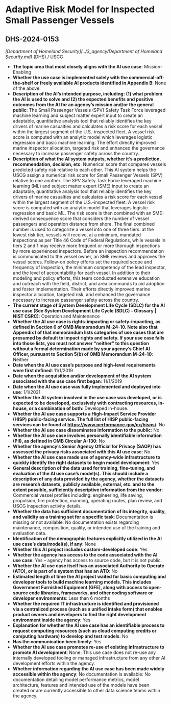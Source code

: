 # Adaptive Risk Model for Inspected Small Passenger Vessels
## DHS-2024-0153
_[Department of Homeland Security](../3_agency/Department of Homeland Security.md)_ (DHS) / USCG


+ **The topic area that most closely aligns with the AI use case**: Mission-Enabling
+ **Whether the use case is implemented solely with the commercial-off-the-shelf or freely available AI products identified in Appendix B**: None of the above.
+ **Description of the AI’s intended purpose, including: (1) what problem the AI is used to solve and (2) the expected benefits and positive outcomes from the AI for an agency’s mission and/or the general public**: The Small Passenger Vessels (SPV) Safety Task Force leveraged machine learning and subject matter expert input to create an adaptable, quantitative analysis tool that reliably identifies the key drivers of marine casualties and calculates a risk score for each vessel within the largest segment of the U.S.-inspected fleet. A vessel risk score is computed with an analytic model which leverages logistic regression and basic machine learning. The effort directly improved marine inspector allocation, targeted risk and enhanced the governance necessary to increase passenger safety across the country.
+ **Description of what the AI system outputs, whether it’s a prediction, recommendation, decision, etc**: Numerical score that compares vessels predicted safety risk relative to each other.
This AI system helps the USCG assign a numerical risk score for Small Passenger Vessels (SPV) relative to one another. The SPV Safety Task Force leveraged machine learning (ML) and subject matter expert (SME) input to create an adaptable, quantitative analysis tool that reliably identifies the key drivers of marine casualties and calculates a risk score for each vessel within the largest segment of the U.S.-inspected fleet. A vessel risk score is computed with an analytic model that leverages logistic regression and basic ML. The risk score is then combined with an SME-derived consequence score that considers the number of vessel passengers and operation distance from shore. The final combined number is used to categorize a vessel into one of three tiers: at the lowest risk tier, vessels will receive, at a minimum, mandated inspections as per Title 46 Code of Federal Regulations, while vessels in tiers 2 and 1 may receive more frequent or more thorough inspections by more experienced inspectors. Before an inspection recommendation is communicated to the vessel owner, an SME reviews and approves the vessel scores. Follow-on policy efforts set the required scope and frequency of inspection, the minimum competency of the lead inspector, and the level of accountability for each vessel. In addition to their modeling and policy efforts, this team conducted extensive education and outreach with the field, district, and area commands to aid adoption and foster implementation. Their efforts directly improved marine inspector allocation, targeted risk, and enhanced the governance necessary to increase passenger safety across the country. 
+ **The current stage of System Development Life Cycle (SDLC) for the AI use case (See System Development Life Cycle (SDLC) - Glossary | NIST CSRC)**: Operation and Maintenance
+ **Whether the AI use case is rights-impacting or safety-impacting, as defined in Section 6 of OMB Memorandum M-24-10. Note also that Appendix I of that memorandum lists categories of use cases that are presumed by default to impact rights and safety. If your use case falls into those lists, you must not answer “neither” to this question without a formal determination made by your agency’s Chief AI Officer, pursuant to Section 5(b) of OMB Memorandum M-24-10**: Neither
+ **Date when the AI use case’s purpose and high-level requirements were first defined**: 11/1/2019
+ **Date when the acquisition and/or development of the AI system associated with the use case first began**: 11/1/2019
+ **Date when the AI use case was fully implemented and deployed into use**: 1/1/2021
+ **Whether the AI system involved in the use case was developed, or is expected to be developed, exclusively with contracting resources, in-house, or a combination of both**: Developed in-house.
+ **Whether the AI use case supports a High-Impact Service Provider (HISP) public-facing service. The full list of HISP public-facing services can be found at https://www.performance.gov/cx/hisps/**: No
+ **Whether the AI use case disseminates information to the public**: No
+ **Whether the AI use case involves personally identifiable information (PII), as defined in OMB Circular A-130**: No
+ **Whether the agency’s Senior Agency Official for Privacy (SAOP) has assessed the privacy risks associated with this AI use case**: No
+ **Whether the AI use case made use of agency-wide infrastructure to quickly identify the right datasets to begin model development**: Yes
+ **General description of the data used for training, fine-tuning, and evaluation of the AI use case’s model(s). This should include a description of any data provided by the agency, whether the datasets are research datasets, publicly available, external, etc. and to the extent possible, sufficiently descriptive information from the vendor**: Commercial vessel profiles including: engineering, life saving, propulsion, fire protection, manning, operating routes, plan review, and USCG inspection activity details.
+ **Whether the data has sufficient documentation of its integrity, quality, and validity as a training set for a specific task**: Documentation is missing or not available: No documentation exists regarding maintenance, composition, quality, or intended use of the training and evaluation data.
+ **Identification of the demographic features explicitly utilized in the AI use case’s data/model(s), if any**: None
+ **Whether this AI project includes custom-developed code**: Yes
+ **Whether the agency has access to the code associated with the AI use case**: Yes – agency has access to source code, but it is not public.
+ **Whether the AI use case itself has an associated Authority to Operate (ATO), or is part of a system that has an ATO**: No
+ **Estimated length of time the AI project waited for basic computing and developer tools to build machine learning models. This includes Government Furnished Equipment (GFE), along with access to open-source code libraries, frameworks, and other coding software or developer environments**: Less than 6 months
+ **Whether the required IT infrastructure is identified and provisioned via a centralized process (such as a unified intake form) that enables product owners and developers to find the right development environment inside the agency**: Yes
+ **Explanation for whether the AI use case has an identifiable process to request computing resources (such as cloud computing credits or computing hardware) to develop and test models**: No
+ **Has the communication been timely**: Yes
+ **Whether the AI use case promotes re-use of existing infrastructure to promote AI development**: None: This use case does not re-use any internally developed tooling or managed infrastructure from any other AI development efforts within the agency.
+ **Whether information regarding the AI use case has been made widely accessible within the agency**: No documentation is available: No documentation detailing model performance metrics, model architecture, features and intended use of the models have been created or are currently accessible to other data science teams within the agency.